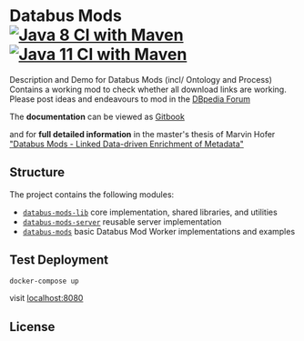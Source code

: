 # Databus Mods [![Java 8 CI with Maven](https://github.com/dbpedia/databus-mods/actions/workflows/maven-java-8.yml/badge.svg)](https://github.com/dbpedia/databus-mods/actions/workflows/maven-java-8.yml) [![Java 11 CI with Maven](https://github.com/dbpedia/databus-mods/actions/workflows/maven-java-11.yml/badge.svg)](https://github.com/dbpedia/databus-mods/actions/workflows/maven-java-11.yml)
Description and Demo for Databus Mods (incl/ Ontology and Process)
Contains a working mod to check whether all download links are working.
Please post ideas and endeavours to mod in the [DBpedia Forum](https://forum.dbpedia.org) 

The **documentation** can be viewed as [Gitbook](https://dbpedia.gitbook.io/databus/v/mods/overview/readme)

and for **full detailed information** in the master's thesis of Marvin Hofer ["Databus Mods - Linked Data-driven Enrichment of Metadata"](https://svn.aksw.org/papers/2021/databus-mods-thesis/public.pdf)

## Structure

The project contains the following modules:
* [`databus-mods-lib`](databus-mods-lib) core implementation, shared libraries, and utilities
* [`databus-mods-server`](databus-mods-server) reusable server implementation
* [`databus-mods`](databus-mods) basic Databus Mod Worker implementations and examples

## Test Deployment
```bash
docker-compose up
```
visit [localhost:8080](localhost:8080)

## License
